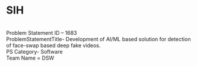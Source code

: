 # SIH
<br>
Problem Statement ID – 1683
<br>
ProblemStatementTitle- Development of AI/ML based solution for detection of face-swap based deep fake videos.
<br>
PS Category- Software
<br>
Team Name = DSW
